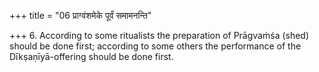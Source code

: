 +++
title = "06 प्राग्वंशमेके पूर्वं समामनन्ति"

+++
6. According to some ritualists the preparation of Prāgvaṁśa (shed) should be done first; according to some others the performance of the Dīkṣaṇīyā-offering should be done first.
